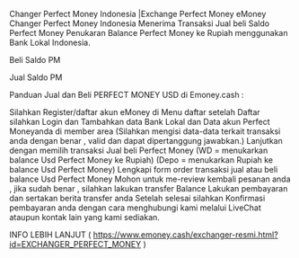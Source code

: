 Changer Perfect Money Indonesia |Exchange Perfect Money
eMoney Changer Perfect Money Indonesia Menerima Transaksi Jual beli Saldo Perfect Money 
Penukaran Balance Perfect Money ke Rupiah menggunakan Bank Lokal Indonesia.


Beli Saldo PM

Jual Saldo PM

Panduan Jual dan Beli PERFECT MONEY USD di Emoney.cash :

Silahkan Register/daftar akun eMoney di Menu daftar
setelah Daftar silahkan Login dan Tambahkan data Bank Lokal dan Data akun Perfect Moneyanda di member area
(Silahkan mengisi data-data terkait transaksi anda dengan benar , valid dan dapat dipertanggung jawabkan.)
Lanjutkan dengan memilih transaksi Jual beli Perfect Money
(WD = menukarkan balance Usd Perfect Money ke Rupiah)
(Depo = menukarkan Rupiah ke balance Usd Perfect Money)
Lengkapi form order transaksi jual atau beli balance Usd Perfect Money
Mohon untuk me-review kembali pesanan anda , jika sudah benar , silahkan lakukan transfer Balance
Lakukan pembayaran dan sertakan berita transfer anda
Setelah selesai silahkan Konfirmasi pembayaran anda dengan cara menghubungi kami melalui LiveChat ataupun kontak lain yang kami sediakan.

INFO LEBIH LANJUT ( https://www.emoney.cash/exchanger-resmi.html?id=EXCHANGER_PERFECT_MONEY )
